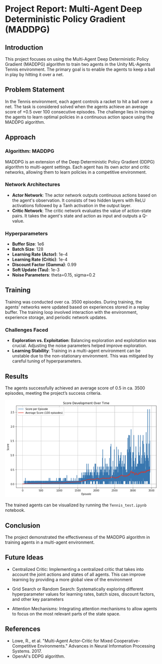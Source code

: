 
# Project Report: Multi-Agent Deep Deterministic Policy Gradient (MADDPG)

## Introduction

This project focuses on using the Multi-Agent Deep Deterministic Policy Gradient (MADDPG) algorithm to train two agents in the Unity ML-Agents Tennis environment. The primary goal is to enable the agents to keep a ball in play by hitting it over a net. 

## Problem Statement

In the Tennis environment, each agent controls a racket to hit a ball over a net. The task is considered solved when the agents achieve an average score of +0.5 over 100 consecutive episodes. The challenge lies in training the agents to learn optimal policies in a continuous action space using the MADDPG algorithm.

## Approach

### Algorithm: MADDPG

MADDPG is an extension of the Deep Deterministic Policy Gradient (DDPG) algorithm to multi-agent settings. Each agent has its own actor and critic networks, allowing them to learn policies in a competitive environment.

### Network Architectures

- **Actor Network**: The actor network outputs continuous actions based on the agent's observation. It consists of two hidden layers with ReLU activations followed by a Tanh activation in the output layer.
- **Critic Network**: The critic network evaluates the value of action-state pairs. It takes the agent's state and action as input and outputs a Q-value.

### Hyperparameters

- **Buffer Size**: 1e6
- **Batch Size**: 128
- **Learning Rate (Actor)**: 1e-4
- **Learning Rate (Critic)**: 1e-4
- **Discount Factor (Gamma)**: 0.99
- **Soft Update (Tau)**: 1e-3
- **Noise Parameters**: theta=0.15, sigma=0.2

## Training

Training was conducted over ca. 3500 episodes. During training, the agents' networks were updated based on experiences stored in a replay buffer. The training loop involved interaction with the environment, experience storage, and periodic network updates.

### Challenges Faced

- **Exploration vs. Exploitation**: Balancing exploration and exploitation was crucial. Adjusting the noise parameters helped improve exploration.
- **Learning Stability**: Training in a multi-agent environment can be unstable due to the non-stationary environment. This was mitigated by careful tuning of hyperparameters.

## Results

The agents successfully achieved an average score of 0.5 in ca. 3500 episodes, meeting the project’s success criteria. 

![alt text](tennis_output2.png)

The trained agents can be visualized by running the `Tennis_test.ipynb` notebook. 


## Conclusion

The project demonstrated the effectiveness of the MADDPG algorithm in training agents in a multi-agent environment.

## Future Ideas

- Centralized Critic: Implementing a centralized critic that takes into account the joint actions and states of all agents. This can improve learning by providing a more global view of the environment

- Grid Search or Random Search: Systematically exploring different hyperparameter values for learning rates, batch sizes, discount factors, and other key parameters

- Attention Mechanisms: Integrating attention mechanisms to allow agents to focus on the most relevant parts of the state space.

## References

- Lowe, R., et al. "Multi-Agent Actor-Critic for Mixed Cooperative-Competitive Environments." Advances in Neural Information Processing Systems. 2017.
- OpenAI's DDPG algorithm.

